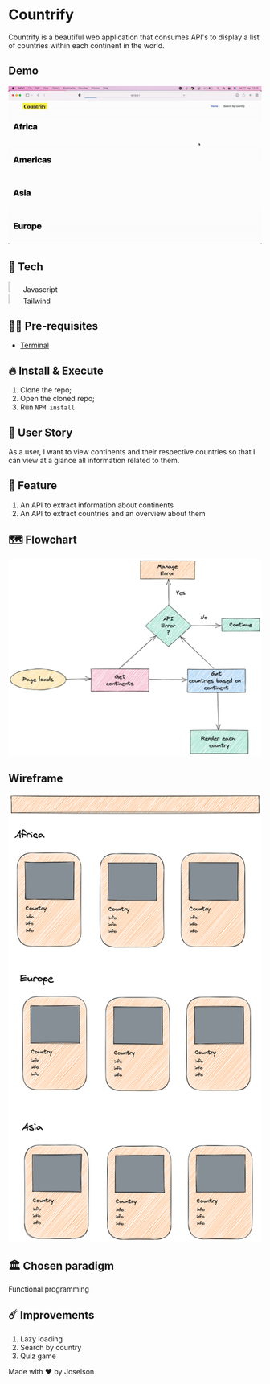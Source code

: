 # Countrify

Countrify is a beautiful web application that consumes API's to display a list of countries within each continent in the world.

## Demo

<p align="center">
  <img src="assets/demo/countrify-demo.gif" />
</p>

## 🚀 Tech

<div>
<img src="https://marcas-logos.net/wp-content/uploads/2020/11/JavaScript-logo.png" width="5%" height="5%"> Javascript
</div>
<div>
<img src="https://cdn.icon-icons.com/icons2/2107/PNG/512/file_type_tailwind_icon_130128.png" width="5%" height="5%"> Tailwind
</div>

## ✋🏻 Pre-requisites

- [Terminal](https://www.youtube.com/watch?v=5XgBd6rjuDQ)

## 🔥 Install & Execute

1. Clone the repo;
2. Open the cloned repo;
3. Run `NPM install`

## 📜 User Story

As a user, I want to view continents and their respective countries so that I can view at a glance all information related to them.

## 🪩 Feature

1. An API to extract information about continents
2. An API to extract countries and an overview about them

## 🗺 Flowchart

<p align="center">
  <img src="assets/countrify-flowchart.png" />
</p>

## Wireframe

<p align="center">
  <img src="assets/App-wireframe.png" />
</p>

## 🏛 Chosen paradigm

Functional programming

## ☄️ Improvements

1. Lazy loading
2. Search by country
3. Quiz game

Made with ❤️ by Joselson
